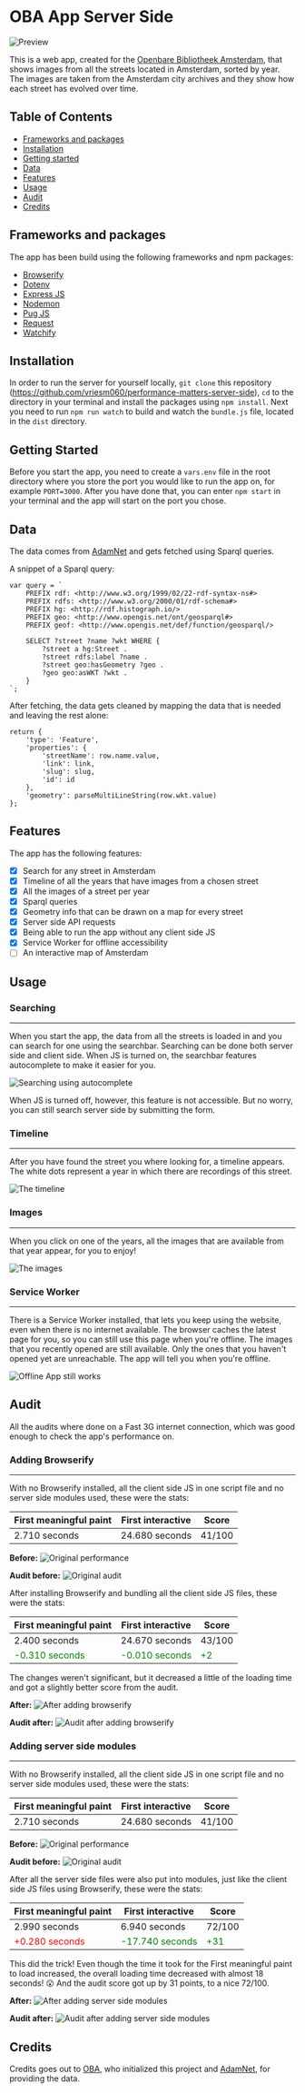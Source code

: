 # OBA App Server Side

![Preview](screenshots/preview.png)

This is a web app, created for the [Openbare Bibliotheek Amsterdam](https://www.oba.nl), that shows images from all the streets located in Amsterdam, sorted by year. The images are taken from the Amsterdam city archives and they show how each street has evolved over time.

## Table of Contents

* [Frameworks and packages](#frameworks-and-packages)
* [Installation](#installation)
* [Getting started](#getting-started)
* [Data](#data)
* [Features](#features)
* [Usage](#usage)
* [Audit](#audit)
* [Credits](#credits)

## Frameworks and packages

The app has been build using the following frameworks and npm packages:

* [Browserify](http://browserify.org/)
* [Dotenv](https://www.npmjs.com/package/dotenv)
* [Express JS](https://expressjs.com/)
* [Nodemon](https://nodemon.io/)
* [Pug JS](https://pugjs.org/)
* [Request](https://github.com/request/request)
* [Watchify](https://github.com/browserify/watchify)

## Installation

In order to run the server for yourself locally, `git clone` this repository (https://github.com/vriesm060/performance-matters-server-side), `cd` to the directory in your terminal and install the packages using `npm install`. Next you need to run `npm run watch` to build and watch the `bundle.js` file, located in the `dist` directory.

## Getting Started

Before you start the app, you need to create a `vars.env` file in the root directory where you store the port you would like to run the app on, for example `PORT=3000`. After you have done that, you can enter `npm start` in your terminal and the app will start on the port you chose.

## Data

The data comes from [AdamNet](http://www.adamnet.nl/) and gets fetched using Sparql queries.

A snippet of a Sparql query:
```
var query = `
	PREFIX rdf: <http://www.w3.org/1999/02/22-rdf-syntax-ns#>
	PREFIX rdfs: <http://www.w3.org/2000/01/rdf-schema#>
	PREFIX hg: <http://rdf.histograph.io/>
	PREFIX geo: <http://www.opengis.net/ont/geosparql#>
	PREFIX geof: <http://www.opengis.net/def/function/geosparql/>

	SELECT ?street ?name ?wkt WHERE {
		?street a hg:Street .
		?street rdfs:label ?name .
		?street geo:hasGeometry ?geo .
		?geo geo:asWKT ?wkt .
	}
`;
```

After fetching, the data gets cleaned by mapping the data that is needed and leaving the rest alone:

```
return {
	'type': 'Feature',
	'properties': {
		'streetName': row.name.value,
		'link': link,
		'slug': slug,
		'id': id
	},
	'geometry': parseMultiLineString(row.wkt.value)
};
```

## Features

The app has the following features:

* [x] Search for any street in Amsterdam
* [x] Timeline of all the years that have images from a chosen street
* [x] All the images of a street per year
* [x] Sparql queries
* [x] Geometry info that can be drawn on a map for every street
* [x] Server side API requests
* [x] Being able to run the app without any client side JS
* [x] Service Worker for offline accessibility
* [ ] An interactive map of Amsterdam

## Usage

### Searching
---

When you start the app, the data from all the streets is loaded in and you can search for one using the searchbar. Searching can be done both server side and client side. When JS is turned on, the searchbar features autocomplete to make it easier for you.

![Searching using autocomplete](screenshots/autocomplete.png)

When JS is turned off, however, this feature is not accessible. But no worry, you can still search server side by submitting the form.

### Timeline
---

After you have found the street you where looking for, a timeline appears. The white dots represent a year in which there are recordings of this street.

![The timeline](screenshots/timeline.png)

### Images
---

When you click on one of the years, all the images that are available from that year appear, for you to enjoy!

![The images](screenshots/images.png)

### Service Worker
---

There is a Service Worker installed, that lets you keep using the website, even when there is no internet available. The browser caches the latest page for you, so you can still use this page when you're offline. The images that you recently opened are still available. Only the ones that you haven't opened yet are unreachable. The app will tell you when you're offline.

![Offline App still works](screenshots/offline.png)

## Audit

All the audits where done on a Fast 3G internet connection, which was good enough to check the app's performance on.

### Adding Browserify
---

With no Browserify installed, all the client side JS in one script file and no server side modules used, these were the stats:

| First meaningful paint | First interactive | Score  |
| ---------------------- | ----------------- | ------ |
| 2.710 seconds          | 24.680 seconds    | 41/100 |

**Before:**
![Original performance](screenshots/original.png)

**Audit before:**
![Original audit](screenshots/audit-original.png)

After installing Browserify and bundling all the client side JS files, these were the stats:

| First meaningful paint | First interactive | Score  |
| ---------------------- | ----------------- | ------ |
| 2.400 seconds          | 24.670 seconds    | 43/100 |
| <font color="green">-0.310 seconds</font> | <span style="color:green;">-0.010 seconds</span> | <span style="color:green;">+2</span> |

The changes weren't significant, but it decreased a little of the loading time and got a slightly better score from the audit.

**After:**
![After adding browserify](screenshots/after-browserify.png)

**Audit after:**
![Audit after adding browserify](screenshots/audit-browserify.png)

### Adding server side modules
---

With no Browserify installed, all the client side JS in one script file and no server side modules used, these were the stats:

| First meaningful paint | First interactive | Score  |
| ---------------------- | ----------------- | ------ |
| 2.710 seconds          | 24.680 seconds    | 41/100 |

**Before:**
![Original performance](screenshots/original.png)

**Audit before:**
![Original audit](screenshots/audit-original.png)

After all the server side files were also put into modules, just like the client side JS files using Browserify, these were the stats:

| First meaningful paint | First interactive | Score  |
| ---------------------- | ----------------- | ------ |
| 2.990 seconds          | 6.940 seconds     | 72/100 |
| <span style="color:red;">+0.280 seconds</span> | <span style="color:green;">-17.740 seconds</span> | <span style="color:green;">+31</span> |

This did the trick! Even though the time it took for the First meaningful paint to load increased, the overall loading time decreased with almost 18 seconds! :open_mouth: And the audit score got up by 31 points, to a nice 72/100.

**After:**
![After adding server side modules](screenshots/after-modules.png)

**Audit after:**
![Audit after adding server side modules](screenshots/audit-modules.png)

## Credits

Credits goes out to [OBA](https://www.oba.nl), who initialized this project and [AdamNet](http://www.adamnet.nl/), for providing the data.
